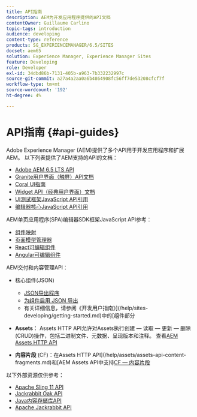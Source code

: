```yaml
---
title: API指南
description: AEM为开发应用程序提供的API文档
contentOwner: Guillaume Carlino
topic-tags: introduction
audience: developing
content-type: reference
products: SG_EXPERIENCEMANAGER/6.5/SITES
docset: aem65
solution: Experience Manager, Experience Manager Sites
feature: Developing
role: Developer
exl-id: 34dbd86b-7131-405b-a963-7b332232997c
source-git-commit: a27a4a2aa0a6b4864908fc56ff7de53208cfcf7f
workflow-type: tm+mt
source-wordcount: '192'
ht-degree: 4%

---
```


# API指南 {#api-guides}

Adobe Experience Manager (AEM)提供了多个API用于开发应用程序和扩展AEM。 以下列表提供了AEM支持的API的文档：

* [Adobe AEM 6.5 LTS API](https://developer.adobe.com/experience-manager/reference-materials/6-5/javadoc/index.html)
* [Granite用户界面（触屏）API文档](https://developer.adobe.com/experience-manager/reference-materials/6-5/granite-ui/api/index.html)
* [Coral UI指南](https://developer.adobe.com/experience-manager/reference-materials/6-5/coral-ui/coralui3/index.html)
* [Widget API（经典用户界面）文档](https://developer.adobe.com/experience-manager/reference-materials/6-5/widgets-api/index.html)
* [UI测试框架JavaScript API引用](https://developer.adobe.com/experience-manager/reference-materials/6-5/test-api/index.html)
* [编辑器核心JavaScript API引用](https://developer.adobe.com/experience-manager/reference-materials/6-5/jsdoc/ui-touch/editor-core/index.html)

AEM单页应用程序(SPA)编辑器SDK框架JavaScript API参考：

* [组件映射](https://www.npmjs.com/package/@adobe/aem-spa-component-mapping)
* [页面模型管理器](https://www.npmjs.com/package/@adobe/aem-spa-page-model-manager)
* [React可编辑组件](https://www.npmjs.com/package/@adobe/aem-react-editable-components)
* [Angular可编辑组件](https://www.npmjs.com/package/@adobe/aem-angular-editable-components)

AEM交付和内容管理API：

* 核心组件(JSON)

   * [JSON导出程序](/help/sites-developing/json-exporter.md)
   * [为组件启用 JSON 导出](/help/sites-developing/json-exporter-components.md)
   * 有关详细信息，请参阅《开发用户指南》](/help/sites-developing/getting-started.md)中的[组件部分

* **Assets**： Assets HTTP API允许对Assets执行创建 — 读取 — 更新 — 删除(CRUD)操作，包括二进制文件、元数据、呈现版本和注释。 查看[AEM Assets HTTP API](/help/assets/mac-api-assets.md)

* **内容片段** (CF)：在Assets HTTP API](/help/assets/assets-api-content-fragments.md)和[AEM Assets API中支持[CF — 内容片段](https://developer.adobe.com/experience-manager/reference-materials/6-5/assets-api-content-fragments/index.html)

以下外部资源仅供参考：

* [Apache Sling 11 API](https://sling.apache.org/apidocs/sling11/)
* [Jackrabbit Oak API](https://jackrabbit.apache.org/oak/docs/oak_api/overview.html)
* [Java内容存储库API](https://developer.adobe.com/experience-manager/reference-materials/spec/javax.jcr/javadocs/jcr-2.0/index.html)
* [Apache Jackrabbit API](https://jackrabbit.apache.org/api)
